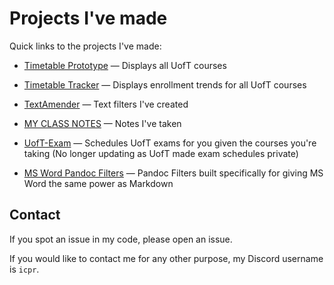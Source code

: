 # Projects I've made

Quick links to the projects I've made:

- [Timetable Prototype](https://icprplshelp.github.io/UofT-Timetable-Prototype-V2/) — Displays all UofT courses
- [Timetable Tracker](https://icprplshelp.github.io/UofT-Enrollment-Tracker/) — Displays enrollment trends for all UofT courses
- [TextAmender](https://icprplshelp.github.io/text-amender-v2/) — Text filters I've created

- [MY CLASS NOTES](https://github.com/ICPRplshelp/UofT-Notes/) — Notes I've taken
- [UofT-Exam](https://icprplshelp.github.io/UofT-Exam/) — Schedules UofT exams for you given the courses you're taking (No longer updating as UofT made exam schedules private)
- [MS Word Pandoc Filters](https://github.com/ICPRplshelp/MS-Word-Pandoc-Filters) — Pandoc Filters built specifically for giving MS Word the same power as Markdown

## Contact

If you spot an issue in my code, please open an issue.

If you would like to contact me for any other purpose, my Discord username is `icpr`.

<!---
ICPRplshelp/ICPRplshelp is a ✨ special ✨ repository because its `README.md` (this file) appears on your GitHub profile.
You can click the Preview link to take a look at your changes.
--->
